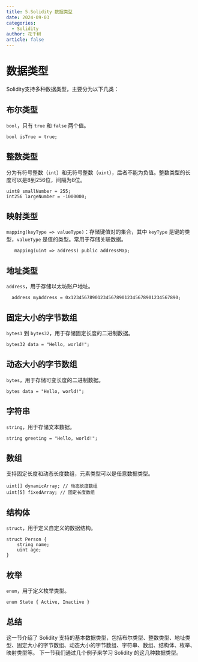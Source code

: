 ```yaml
---
title: 5.Solidity 数据类型
date: 2024-09-03
categories: 
  - Solidity
author: 花千树
article: false
---
```


# 数据类型

Solidity支持多种数据类型，主要分为以下几类： 
<!-- more -->

## 布尔类型

   `bool`，只有 `true` 和 `false` 两个值。

   ```solidity
   bool isTrue = true;
   ```

  
## 整数类型

  分为有符号整数（`int`）和无符号整数（`uint`），后者不能为负值。整数类型的长度可以是8到256位，间隔为8位。

   ```solidity
  uint8 smallNumber = 255;
  int256 largeNumber = -1000000;
   ```

## 映射类型

`mapping(keyType => valueType)`：存储键值对的集合，其中 `keyType` 是键的类型，`valueType` 是值的类型。常用于存储关联数据。

```solidity
   mapping(uint => address) public addressMap;
```

## 地址类型

`address`，用于存储以太坊账户地址。

```solidity
  address myAddress = 0x1234567890123456789012345678901234567890;
```

## 固定大小的字节数组

`bytes1` 到 `bytes32`，用于存储固定长度的二进制数据。

```solidity
bytes32 data = "Hello, world!";
```

## 动态大小的字节数组

`bytes`，用于存储可变长度的二进制数据。

```solidity
bytes data = "Hello, world!";
```

## 字符串

`string`，用于存储文本数据。

```solidity
string greeting = "Hello, world!";
```

## 数组

支持固定长度和动态长度数组，元素类型可以是任意数据类型。

```solidity
uint[] dynamicArray; // 动态长度数组
uint[5] fixedArray; // 固定长度数组
```

## 结构体

`struct`，用于定义自定义的数据结构。

```solidity
struct Person {
    string name;
    uint age;
}
```

## 枚举

`enum`，用于定义枚举类型。

```solidity
enum State { Active, Inactive }
```


## 总结

这一节介绍了 Solidity 支持的基本数据类型，包括布尔类型、整数类型、地址类型、固定大小的字节数组、动态大小的字节数组、字符串、数组、结构体、枚举、映射类型等。
下一节我们通过几个例子来学习 Solidity 的这几种数据类型。
